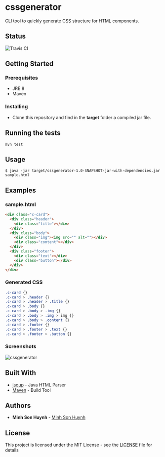 # cssgenerator
CLI tool to quickly generate CSS structure for HTML components.


## Status
![Travis CI](https://api.travis-ci.org/huynhminhson/cssgenerator.svg?branch=master)


## Getting Started
### Prerequisites
* JRE 8
* Maven 


### Installing
* Clone this repository and find in the **target** folder a compiled jar file.


## Running the tests
```
mvn test 
```


## Usage 
```
$ java -jar target/cssgenerator-1.0-SNAPSHOT-jar-with-dependencies.jar sample.html
```


## Examples
### sample.html
```html
<div class="c-card">
  <div class="header">
    <div class="title"></div>
  </div>
  <div class="body">
    <div class="img"><img src="" alt=""></div>
    <div class="content"></div>
  </div>
  <div class="footer">
    <div class="text"></div>
    <div class="button"></div>
  </div>
</div>
```


### Generated CSS 
```css
.c-card {}
.c-card > .header {}
.c-card > .header > .title {}
.c-card > .body {}
.c-card > .body > .img {}
.c-card > .body > .img > img {}
.c-card > .body > .content {}
.c-card > .footer {}
.c-card > .footer > .text {}
.c-card > .footer > .button {}
```

### Screenshots 
![cssgenerator](https://raw.githubusercontent.com/huynhminhson/cssgenerator/master/screenshot.png)


## Built With
* [jsoup](https://jsoup.org/) - Java HTML Parser
* [Maven](https://maven.apache.org/) - Build Tool


## Authors
* **Minh Son Huynh** - [Minh Son Huynh](https://github.com/huynhminhson)


## License
This project is licensed under the MIT License - see the [LICENSE](LICENSE) file for details
